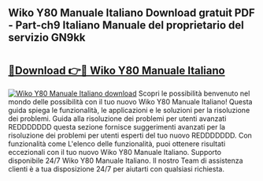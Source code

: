 ## Wiko Y80 Manuale Italiano Download gratuit PDF - Part-ch9 Italiano Manuale del proprietario del servizio GN9kk

# <h2><a href="http://dfa4cn8.blite.top/?on=Wiko+Y80+Manuale+Italiano">🔗Download 👉🔴 Wiko Y80 Manuale Italiano</a></h2>

[![Wiko Y80 Manuale Italiano download](https://i.imgur.com/lujVjoI.png)](http://dfa4cn8.blite.top/?on=Wiko+Y80+Manuale+Italiano)
Scopri le possibilità benvenuto nel mondo delle possibilità con il tuo nuovo Wiko Y80 Manuale Italiano! Questa guida spiega le funzionalità, le applicazioni e le soluzioni per la risoluzione dei problemi. Guida alla risoluzione dei problemi per utenti avanzati REDDDDDDD questa sezione fornisce suggerimenti avanzati per la risoluzione dei problemi per utenti esperti del tuo nuovo REDDDDDDD. Con funzionalità come L'elenco delle funzionalità, puoi ottenere risultati eccezionali con il tuo nuovo Wiko Y80 Manuale Italiano. Supporto disponibile 24/7 Wiko Y80 Manuale Italiano. Il nostro Team di assistenza clienti è a tua disposizione 24/7 per aiutarti con qualsiasi richiesta.
